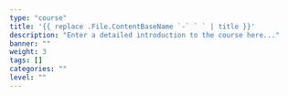 ```yaml
---
type: "course"
title: '{{ replace .File.ContentBaseName `-` ` ` | title }}'
description: "Enter a detailed introduction to the course here..."
banner: ""
weight: 3
tags: []
categories: ""
level: ""
---
```

